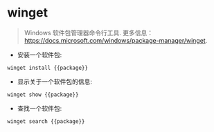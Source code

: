 # winget

> Windows 软件包管理器命令行工具.
> 更多信息：<https://docs.microsoft.com/windows/package-manager/winget>.

- 安装一个软件包:

`winget install {{package}}`

- 显示关于一个软件包的信息:

`winget show {{package}}`

- 查找一个软件包:

`winget search {{package}}`
